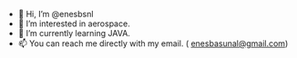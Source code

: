 - 👋 Hi, I’m @enesbsnl
- 👀 I’m interested in aerospace.
- 🌱 I’m currently learning JAVA.
- 📫 You can reach me directly with my email. ( enesbasunal@gmail.com)

<!---
enesbsnl/enesbsnl is a ✨ special ✨ repository because its `README.md` (this file) appears on your GitHub profile.
You can click the Preview link to take a look at your changes.
--->
